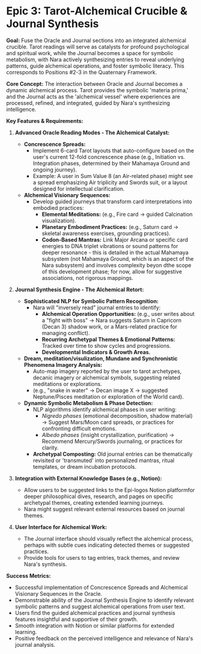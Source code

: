 # Epic 3: Tarot-Alchemical Crucible & Journal Synthesis

**Goal:** Fuse the Oracle and Journal sections into an integrated alchemical crucible. Tarot readings will serve as catalysts for profound psychological and spiritual work, while the Journal becomes a space for symbolic metabolism, with Nara actively synthesizing entries to reveal underlying patterns, guide alchemical operations, and foster symbolic literacy. This corresponds to Positions #2-3 in the Quaternary Framework.

**Core Concept:** The interaction between Oracle and Journal becomes a dynamic alchemical process. Tarot provides the symbolic 'materia prima,' and the Journal acts as the 'alchemical vessel' where experiences are processed, refined, and integrated, guided by Nara's synthesizing intelligence.

**Key Features & Requirements:**

1.  **Advanced Oracle Reading Modes - The Alchemical Catalyst:**
    *   **Concrescence Spreads:**
        *   Implement 6-card Tarot layouts that auto-configure based on the user's current 12-fold concrescence phase (e.g., Initiation vs. Integration phases, determined by their Mahamaya Ground and ongoing journey).
        *   Example: A user in Sum Value 8 (an Air-related phase) might see a spread emphasizing Air triplicity and Swords suit, or a layout designed for intellectual clarification.
    *   **Alchemical Visionary Sequences:**
        *   Develop guided journeys that transform card interpretations into embodied practices:
            *   **Elemental Meditations:** (e.g., Fire card → guided Calcination visualization).
            *   **Planetary Embodiment Practices:** (e.g., Saturn card → skeletal awareness exercises, grounding practices).
            *   **Codon-Based Mantras:** Link Major Arcana or specific card energies to DNA triplet vibrations or sound patterns for deeper resonance - this is detailed in the actual Mahamaya subsystem (not Mahamaya Ground, which is an aspect of the Nara subsystem) and involves complexity beyon dthe scope of this development phase; for now, allow for suggestive associations, not rigorous mappings.

2.  **Journal Synthesis Engine - The Alchemical Retort:**
    *   **Sophisticated NLP for Symbolic Pattern Recognition:**
        *   Nara will "inversely read" journal entries to identify:
            *   **Alchemical Operation Opportunities:** (e.g., user writes about a "fight with boss" → Nara suggests Saturn in Capricorn (Decan 3) shadow work, or a Mars-related practice for managing conflict).
            *   **Recurring Archetypal Themes & Emotional Patterns:** Tracked over time to show cycles and progressions.
            *   **Developmental Indicators & Growth Areas.**
    *   **Dream, meditation/visulization, Mundane and Synchronistic Phenomena Imagery Analysis:**
        *   Auto-map imagery reported by the user to tarot archetypes, decanic imagery or alchemical symbols, suggesting related meditations or explorations.
        *   (e.g., "snake in water" → Decan image X → suggested Neptune/Pisces meditation or exploration of the World card).
    *   **Dynamic Symbolic Metabolism & Phase Detection:**
        *   NLP algorithms identify alchemical phases in user writing:
            *   *Nigredo phases* (emotional decomposition, shadow material) → Suggest Mars/Moon card spreads, or practices for confronting difficult emotions.
            *   *Albedo phases* (insight crystallization, purification) → Recommend Mercury/Swords journaling, or practices for clarity.
        *   **Archetypal Composting:** Old journal entries can be thematically revisited or 'transmuted' into personalized mantras, ritual templates, or dream incubation protocols.

3.  **Integration with External Knowledge Bases (e.g., Notion):**
    *   Allow users to be suggested links to the Epi-logos Notion platformfor deeper philosophical dives, research, and pages on specific archetypal themes, creating extended learning journeys.
    *   Nara might suggest relevant external resources based on journal themes.

4.  **User Interface for Alchemical Work:**
    *   The Journal interface should visually reflect the alchemical process, perhaps with subtle cues indicating detected themes or suggested practices.
    *   Provide tools for users to tag entries, track themes, and review Nara's synthesis.

**Success Metrics:**
*   Successful implementation of Concrescence Spreads and Alchemical Visionary Sequences in the Oracle.
*   Demonstrable ability of the Journal Synthesis Engine to identify relevant symbolic patterns and suggest alchemical operations from user text.
*   Users find the guided alchemical practices and journal synthesis features insightful and supportive of their growth.
*   Smooth integration with Notion or similar platforms for extended learning.
*   Positive feedback on the perceived intelligence and relevance of Nara's journal analysis.
